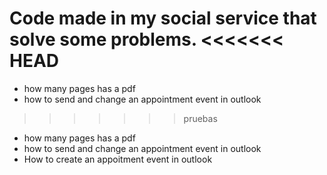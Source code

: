 **Code made in my social service that solve some problems.**
<<<<<<< HEAD
=======


- how many pages has a pdf
- how to send and change an appointment event in outlook 
>>>>>>> pruebas


- how many pages has a pdf
- how to send and change an appointment event in outlook 
- How to create an appoitment event in outlook
